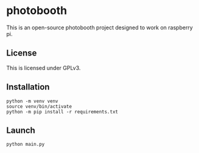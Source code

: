 # photobooth
This is an open-source photobooth project designed to work on raspberry pi. 

## License
This is licensed under GPLv3.

## Installation
    python -m venv venv
    source venv/bin/activate
    python -m pip install -r requirements.txt

## Launch 
    python main.py
